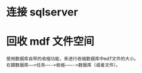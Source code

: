 #  连接 sqlserver


# 回收 mdf 文件空间
    使用数据库自带的收缩功能，来进行收缩数据库中mdf文件的大小。
    右键数据库—–>任务——->收缩———->数据库（或者文件）。 
